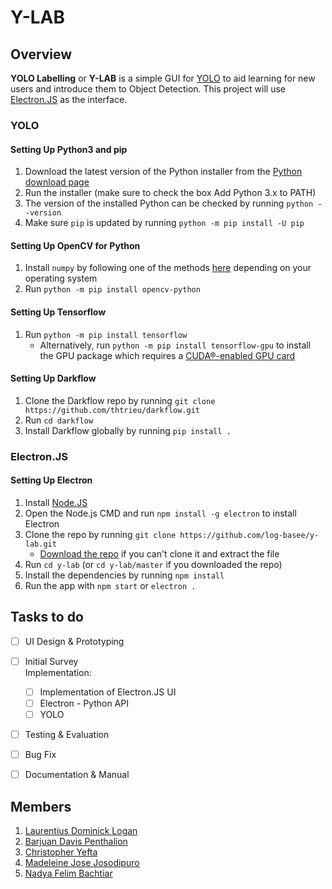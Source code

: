 # Y-LAB

## Overview
**YOLO Labelling** or **Y-LAB** is a simple GUI for [YOLO](https://pjreddie.com/darknet/yolo/) to aid learning for new users and introduce them to Object Detection. This project will use [Electron.JS](https://electronjs.org/) as the interface.

### YOLO
#### Setting Up Python3 and pip
1. Download the latest version of the Python installer from the [Python download page](https://www.python.org/downloads/)
2. Run the installer (make sure to check the box Add Python 3.x to PATH)
3. The version of the installed Python can be checked by running `python --version`
4. Make sure `pip` is updated by running `python -m pip install -U pip`

#### Setting Up OpenCV for Python
1. Install `numpy` by following one of the methods [here](https://scipy.org/install.html) depending on your operating system
1. Run `python -m pip install opencv-python`

#### Setting Up Tensorflow
1. Run `python -m pip install tensorflow`
   - Alternatively, run `python -m pip install tensorflow-gpu` to install the GPU package which requires a [CUDA®-enabled GPU card](https://www.tensorflow.org/install/gpu)

#### Setting Up Darkflow
1. Clone the Darkflow repo by running `git clone https://github.com/thtrieu/darkflow.git`
2. Run `cd darkflow`
3. Install Darkflow globally by running `pip install .`

### Electron.JS
#### Setting Up Electron
1. Install [Node.JS](https://nodejs.org/en/)
2. Open the Node.js CMD and run `npm install -g electron` to install Electron
3. Clone the repo by running `git clone https://github.com/log-basee/y-lab.git`
   - [Download the repo](https://github.com/log-basee/y-lab/archive/master.zip) if you can't clone it and extract the file
4. Run `cd y-lab` (or `cd y-lab/master` if you downloaded the repo)
5. Install the dependencies by running `npm install`
6. Run the app with `npm start` or `electron .`


## Tasks to do
- [ ] UI Design & Prototyping
- [ ] Initial Survey<br>
Implementation:
  - [ ] Implementation of Electron.JS UI
  - [ ] Electron - Python API
  - [ ] YOLO
- [ ] Testing & Evaluation
- [ ] Bug Fix
- [ ] Documentation & Manual


## Members
1. [Laurentius Dominick Logan](https://github.com/Log-baseE)
2. [Barjuan Davis Penthalion](https://github.com/cokpsz)
3. [Christopher Yefta](https://github.com/ChrisYef)
4. [Madeleine Jose Josodipuro](https://github.com/haysacks)
5. [Nadya Felim Bachtiar](https://github.com/Ao-Re)
